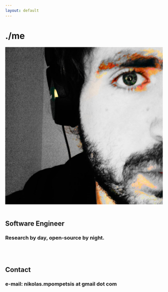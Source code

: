 ```yaml
---
layout: default
---
```


<div class="main-content">
    <h1 class="awesomeh1">./me</h1>
    <div class="col-4">
        <img class="home-img" src="./assest/images/nb1.png" alt="nb" />
    </div>
    <div class="col-6">
    <br>
    <h2><b>Software Engineer</b></h2>
    <h3>Research by <b>day</b>, open-source by <b>night.</b></h3>
    <br><br>
    <h2><b>Contact</b></h2>
    <h3>e-mail: <b>nikolas.mpompetsis</b> at <b>gmail</b> dot <b>com</b></h3>
    </div>
    <br><br><br><br><br>
    <br><br><br><br><br><br>
</div>
